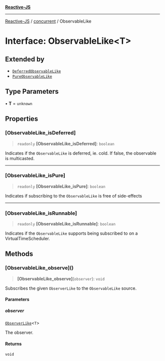 [**Reactive-JS**](../../README.md)

***

[Reactive-JS](../../README.md) / [concurrent](../README.md) / ObservableLike

# Interface: ObservableLike\<T\>

## Extended by

- [`DeferredObservableLike`](DeferredObservableLike.md)
- [`PureObservableLike`](PureObservableLike.md)

## Type Parameters

• **T** = `unknown`

## Properties

### \[ObservableLike\_isDeferred\]

> `readonly` **\[ObservableLike\_isDeferred\]**: `boolean`

Indicates if the `ObservableLike` is deferred, ie. cold. If false,
the observable is multicasted.

***

### \[ObservableLike\_isPure\]

> `readonly` **\[ObservableLike\_isPure\]**: `boolean`

Indicates if subscribing to the `ObservableLike` is free of side-effects

***

### \[ObservableLike\_isRunnable\]

> `readonly` **\[ObservableLike\_isRunnable\]**: `boolean`

Indicates if the `ObservableLike` supports being subscribed to
on a VirtualTimeScheduler.

## Methods

### \[ObservableLike\_observe\]()

> **\[ObservableLike\_observe\]**(`observer`): `void`

Subscribes the given `ObserverLike` to the `ObservableLike` source.

#### Parameters

##### observer

[`ObserverLike`](ObserverLike.md)\<`T`\>

The observer.

#### Returns

`void`
